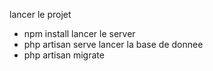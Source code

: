 lancer le projet 
 - npm install 
 lancer le server 
  - php artisan serve 
  lancer la base de donnee 
  - php artisan migrate